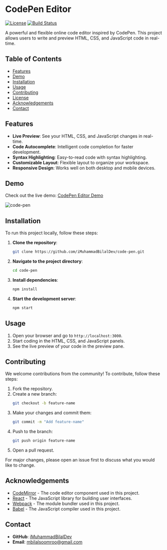 # CodePen Editor

[![License](https://img.shields.io/badge/license-MIT-blue.svg)](LICENSE)
[![Build Status](https://travis-ci.com/iMuhammadBilalDev/code-pen.svg?branch=main)](https://travis-ci.com/iMuhammadBilalDev/code-pen)

A powerful and flexible online code editor inspired by CodePen. This project allows users to write and preview HTML, CSS, and JavaScript code in real-time.

## Table of Contents

- [Features](#features)
- [Demo](#demo)
- [Installation](#installation)
- [Usage](#usage)
- [Contributing](#contributing)
- [License](#license)
- [Acknowledgements](#acknowledgements)
- [Contact](#contact)

## Features

- **Live Preview**: See your HTML, CSS, and JavaScript changes in real-time.
- **Code Autocomplete**: Intelligent code completion for faster development.
- **Syntax Highlighting**: Easy-to-read code with syntax highlighting.
- **Customizable Layout**: Flexible layout to organize your workspace.
- **Responsive Design**: Works well on both desktop and mobile devices.

## Demo

Check out the live demo: [CodePen Editor Demo](http://localhost:5173/)

![code-pen](https://github.com/user-attachments/assets/feb343dd-4eb0-44f4-9cf2-8ccb1c993e4f)

## Installation

To run this project locally, follow these steps:

1. **Clone the repository**:
    ```bash
    git clone https://github.com/iMuhammadBilalDev/code-pen.git
    ```
2. **Navigate to the project directory**:
    ```bash
    cd code-pen
    ```
3. **Install dependencies**:
    ```bash
    npm install
    ```
4. **Start the development server**:
    ```bash
    npm start
    ```

## Usage

1. Open your browser and go to `http://localhost:3000`.
2. Start coding in the HTML, CSS, and JavaScript panels.
3. See the live preview of your code in the preview pane.

## Contributing

We welcome contributions from the community! To contribute, follow these steps:

1. Fork the repository.
2. Create a new branch:
    ```bash
    git checkout -b feature-name
    ```
3. Make your changes and commit them:
    ```bash
    git commit -m "Add feature-name"
    ```
4. Push to the branch:
    ```bash
    git push origin feature-name
    ```
5. Open a pull request.

For major changes, please open an issue first to discuss what you would like to change.

## Acknowledgements

- [CodeMirror](https://codemirror.net/) - The code editor component used in this project.
- [React](https://reactjs.org/) - The JavaScript library for building user interfaces.
- [Webpack](https://webpack.js.org/) - The module bundler used in this project.
- [Babel](https://babeljs.io/) - The JavaScript compiler used in this project.

## Contact

- **GitHub**: [iMuhammadBilalDev](https://github.com/iMuhammadBilalDev)
- **Email**: [mbilalsoomroo@gmail.com](mailto:your-email@example.com)


